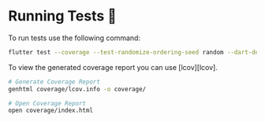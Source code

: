 # Running Tests 🧪

To run tests use the following command:

```sh
flutter test --coverage --test-randomize-ordering-seed random --dart-define-from-file=dart_define.json
```

To view the generated coverage report you can use [lcov][lcov].

```sh
# Generate Coverage Report
genhtml coverage/lcov.info -o coverage/

# Open Coverage Report
open coverage/index.html
```
